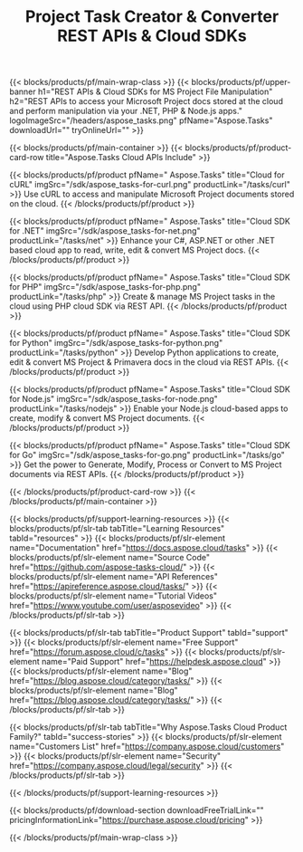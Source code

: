 ﻿---
title: Project Task Creator & Converter REST APIs & Cloud SDKs 
description: REST APIs to access your Microsoft Project docs stored at the cloud and perform manipulation via your .NET, PHP & Node.js apps
weight: 10
url: /family
---

{{< blocks/products/pf/main-wrap-class >}}
{{< blocks/products/pf/upper-banner h1="REST APIs & Cloud SDKs for MS Project File Manipulation" h2="REST APIs to access your Microsoft Project docs stored at the cloud and perform manipulation via your .NET, PHP & Node.js apps." logoImageSrc="/headers/aspose_tasks.png" pfName="Aspose.Tasks" downloadUrl="" tryOnlineUrl="" >}}

{{< blocks/products/pf/main-container >}}
{{< blocks/products/pf/product-card-row title="Aspose.Tasks Cloud APIs Include" >}}

{{< blocks/products/pf/product pfName=" Aspose.Tasks" title="Cloud for cURL" imgSrc="/sdk/aspose_tasks-for-curl.png" productLink="/tasks/curl" >}}
Use cURL to access and manipulate Microsoft Project documents stored on the cloud.
{{< /blocks/products/pf/product >}}

{{< blocks/products/pf/product pfName=" Aspose.Tasks" title="Cloud SDK for .NET" imgSrc="/sdk/aspose_tasks-for-net.png" productLink="/tasks/net" >}}
Enhance your C#, ASP.NET or other .NET based cloud app to read, write, edit & convert MS Project docs.
{{< /blocks/products/pf/product >}}

{{< blocks/products/pf/product pfName=" Aspose.Tasks" title="Cloud SDK for PHP" imgSrc="/sdk/aspose_tasks-for-php.png" productLink="/tasks/php" >}}
Create & manage MS Project tasks in the cloud using PHP cloud SDK via REST API.
{{< /blocks/products/pf/product >}}

{{< blocks/products/pf/product pfName=" Aspose.Tasks" title="Cloud SDK for Python" imgSrc="/sdk/aspose_tasks-for-python.png" productLink="/tasks/python" >}}
Develop Python applications to create, edit & convert MS Project & Primavera docs in the cloud via REST APIs.
{{< /blocks/products/pf/product >}}

{{< blocks/products/pf/product pfName=" Aspose.Tasks" title="Cloud SDK for Node.js" imgSrc="/sdk/aspose_tasks-for-node.png" productLink="/tasks/nodejs" >}}
Enable your Node.js cloud-based apps to create, modify & convert MS Project documents.
{{< /blocks/products/pf/product >}}

{{< blocks/products/pf/product pfName=" Aspose.Tasks" title="Cloud SDK for Go" imgSrc="/sdk/aspose_tasks-for-go.png" productLink="/tasks/go" >}}
Get the power to Generate, Modify, Process or Convert to MS Project documents via REST APIs.
{{< /blocks/products/pf/product >}}

{{< /blocks/products/pf/product-card-row >}}
{{< /blocks/products/pf/main-container >}}

{{< blocks/products/pf/support-learning-resources >}}
{{< blocks/products/pf/slr-tab tabTitle="Learning Resources" tabId="resources" >}}
{{< blocks/products/pf/slr-element name="Documentation" href="https://docs.aspose.cloud/tasks" >}}
{{< blocks/products/pf/slr-element name="Source Code" href="https://github.com/aspose-tasks-cloud/" >}}
{{< blocks/products/pf/slr-element name="API References" href="https://apireference.aspose.cloud/tasks/" >}}
{{< blocks/products/pf/slr-element name="Tutorial Videos" href="https://www.youtube.com/user/asposevideo" >}}
{{< /blocks/products/pf/slr-tab >}}

{{< blocks/products/pf/slr-tab tabTitle="Product Support" tabId="support" >}}
{{< blocks/products/pf/slr-element name="Free Support" href="https://forum.aspose.cloud/c/tasks" >}}
{{< blocks/products/pf/slr-element name="Paid Support" href="https://helpdesk.aspose.cloud" >}}
{{< blocks/products/pf/slr-element name="Blog" href="https://blog.aspose.cloud/category/tasks/" >}}
{{< blocks/products/pf/slr-element name="Blog" href="https://blog.aspose.cloud/category/tasks/" >}}
{{< /blocks/products/pf/slr-tab >}}

{{< blocks/products/pf/slr-tab tabTitle="Why Aspose.Tasks Cloud Product Family?" tabId="success-stories" >}}
{{< blocks/products/pf/slr-element name="Customers List" href="https://company.aspose.cloud/customers" >}}
{{< blocks/products/pf/slr-element name="Security" href="https://company.aspose.cloud/legal/security" >}}
{{< /blocks/products/pf/slr-tab >}}

{{< /blocks/products/pf/support-learning-resources >}}

{{< blocks/products/pf/download-section downloadFreeTrialLink="" pricingInformationLink="https://purchase.aspose.cloud/pricing" >}}

{{< /blocks/products/pf/main-wrap-class >}}
